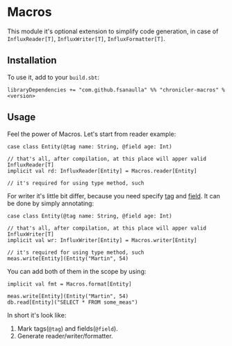 # Macros
This module it's optional extension to simplify code generation, in case of `InfluxReader[T]`, `InfluxWriter[T]`, `InfluxFormatter[T]`.

## Installation
To use it, add to your `build.sbt`:
```
libraryDependencies += "com.github.fsanaulla" %% "chronicler-macros" % <version>
```
## Usage
Feel the power of Macros.
Let's start from reader example:
```
case class Entity(@tag name: String, @field age: Int)

// that's all, after compilation, at this place will apper valid InfluxReader[T]
implicit val rd: InfluxReader[Entity] = Macros.reader[Entity]

// it's required for using type method, such
```
For writer it's little bit differ, because you need specify [tag](https://docs.influxdata.com/influxdb/v1.5/concepts/key_concepts/#tag-key) and [field](https://docs.influxdata.com/influxdb/v1.5/concepts/key_concepts/#field-value). It can be done by simply annotating:
```
case class Entity(@tag name: String, @field age: Int)

// that's all, after compilation, at this place will apper valid InfluxWriter[T]
implicit val wr: InfluxWriter[Entity] = Macros.writer[Entity]

// it's required for using type method, such
meas.write[Entity](Entity("Martin", 54)
```
You can add both of them in the scope by using:
```
implicit val fmt = Macros.format[Entity]

meas.write[Entity](Entity("Martin", 54)
db.read[Entity]("SELECT * FROM some_meas")
```
In short it's look like:
1. Mark tags(`@tag`) and fields(`@field`).
2. Generate reader/writer/formatter.
